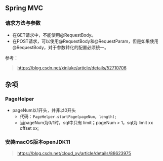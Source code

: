 ## Spring MVC

### 请求方法与参数

* 在GET请求中，不能使用@RequestBody。
* 在POST请求，可以使用@RequestBody和@RequestParam，但是如果使用@RequestBody，对于参数转化的配置必须统一。

参考：

> https://blog.csdn.net/xinluke/article/details/52710706



## 杂项

### PageHelper

* pageNum以1开头，并非以0开头
  * 代码：`PageHelper.startPage(pageNum, length);`
  * 当pageNum为0/1时，sql中只有 limit；pageNum > 1，sql为 limit xx offset xx;



### 安装macOS版本openJDK11

> https://blog.csdn.net/cloud_xy/article/details/88623975